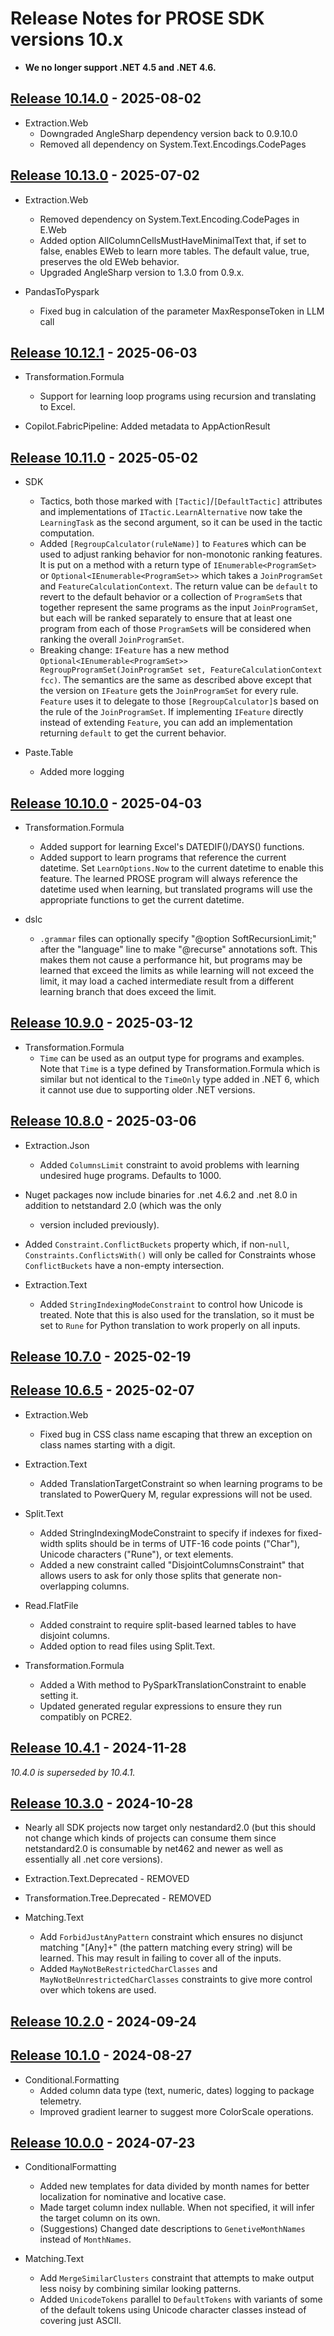 # Release Notes for PROSE SDK versions 10.x

- **We no longer support .NET 4.5 and .NET 4.6.**

## [Release 10.14.0](https://www.nuget.org/packages/Microsoft.ProgramSynthesis/10.14.0) - 2025-08-02
- Extraction.Web
  - Downgraded AngleSharp dependency version back to 0.9.10.0
  - Removed all dependency on System.Text.Encodings.CodePages

## [Release 10.13.0](https://www.nuget.org/packages/Microsoft.ProgramSynthesis/10.13.0) - 2025-07-02
- Extraction.Web
  - Removed dependency on System.Text.Encoding.CodePages in E.Web
  - Added option AllColumnCellsMustHaveMinimalText that, if set to false, enables EWeb to learn more tables. The default value, true, preserves the old EWeb behavior.
  - Upgraded AngleSharp version to 1.3.0 from 0.9.x.

- PandasToPyspark
  - Fixed bug in calculation of the parameter MaxResponseToken in LLM call

## [Release 10.12.1](https://www.nuget.org/packages/Microsoft.ProgramSynthesis/10.12.1) - 2025-06-03
- Transformation.Formula
  - Support for learning loop programs using recursion and translating to Excel.

- Copilot.FabricPipeline: Added metadata to AppActionResult

## [Release 10.11.0](https://www.nuget.org/packages/Microsoft.ProgramSynthesis/10.11.0) - 2025-05-02
- SDK
  - Tactics, both those marked with `[Tactic]`/`[DefaultTactic]` attributes and implementations of
    `ITactic.LearnAlternative` now take the `LearningTask` as the second argument, so it can be used in the tactic
    computation.
  - Added `[RegroupCalculator(ruleName)]` to `Feature`s which can be used to adjust ranking behavior for non-monotonic
    ranking features. It is put on a method with a return type of `IEnumerable<ProgramSet>` or
    `Optional<IEnumerable<ProgramSet>>` which takes a `JoinProgramSet` and `FeatureCalculationContext`. The return value
    can be `default` to revert to the default behavior or a collection of `ProgramSet`s that together represent the same
    programs as the input `JoinProgramSet`, but each will be ranked separately to ensure that at least one program from
    each of those `ProgramSet`s will be considered when ranking the overall `JoinProgramSet`.
  - Breaking change: `IFeature` has a new method `Optional<IEnumerable<ProgramSet>> RegroupProgramSet(JoinProgramSet
    set, FeatureCalculationContext fcc)`. The semantics are the same as described above except that the version on
    `IFeature` gets the `JoinProgramSet` for every rule. `Feature` uses it to delegate to those `[RegroupCalculator]`s
    based on the rule of the `JoinProgramSet`. If implementing `IFeature` directly instead of extending `Feature`, you
    can add an implementation returning `default` to get the current behavior.

- Paste.Table
  - Added more logging

## [Release 10.10.0](https://www.nuget.org/packages/Microsoft.ProgramSynthesis/10.10.0) - 2025-04-03
- Transformation.Formula
  - Added support for learning Excel's DATEDIF()/DAYS() functions.
  - Added support to learn programs that reference the current datetime. Set `LearnOptions.Now` to the current datetime
    to enable this feature. The learned PROSE program will always reference the datetime used when learning, but
    translated programs will use the appropriate functions to get the current datetime.

- dslc
  - `.grammar` files can optionally specify "@option SoftRecursionLimit;" after the "language" line to make "@recurse"
    annotations soft. This makes them not cause a performance hit, but programs may be learned that exceed the limits as
    while learning will not exceed the limit, it may load a cached intermediate result from a different learning branch
    that does exceed the limit.

## [Release 10.9.0](https://www.nuget.org/packages/Microsoft.ProgramSynthesis/10.9.0) - 2025-03-12
- Transformation.Formula
  - `Time` can be used as an output type for programs and examples. Note that `Time` is a type defined by
    Transformation.Formula which is similar but not identical to the `TimeOnly` type added in .NET 6, which it cannot
    use due to supporting older .NET versions.

## [Release 10.8.0](https://www.nuget.org/packages/Microsoft.ProgramSynthesis/10.8.0) - 2025-03-06
- Extraction.Json
  - Added `ColumnsLimit` constraint to avoid problems with learning undesired huge programs. Defaults to 1000.

- Nuget packages now include binaries for .net 4.6.2 and .net 8.0 in addition to netstandard 2.0 (which was the only
  - version included previously).

- Added `Constraint.ConflictBuckets` property which, if non-`null`, `Constraints.ConflictsWith()` will only be called
  for Constraints whose `ConflictBuckets` have a non-empty intersection.

- Extraction.Text
  - Added `StringIndexingModeConstraint` to control how Unicode is treated. Note that this is also used for the
    translation, so it must be set to `Rune` for Python translation to work properly on all inputs.

## [Release 10.7.0](https://www.nuget.org/packages/Microsoft.ProgramSynthesis/10.7.0) - 2025-02-19

## [Release 10.6.5](https://www.nuget.org/packages/Microsoft.ProgramSynthesis/10.6.5) - 2025-02-07
- Extraction.Web
  - Fixed bug in CSS class name escaping that threw an exception on class names starting with a digit.

- Extraction.Text
  - Added TranslationTargetConstraint so when learning programs to be translated to PowerQuery M, regular expressions
    will not be used.

- Split.Text
  - Added StringIndexingModeConstraint to specify if indexes for fixed-width splits should be in terms of UTF-16 code
    points ("Char"), Unicode characters ("Rune"), or text elements.
  - Added a new constraint called "DisjointColumnsConstraint" that allows users to ask for only those splits that
    generate non-overlapping columns.

- Read.FlatFile
  - Added constraint to require split-based learned tables to have disjoint columns.
  - Added option to read files using Split.Text.

- Transformation.Formula
  - Added a With method to PySparkTranslationConstraint to enable setting it.
  - Updated generated regular expressions to ensure they run compatibly on PCRE2.

## [Release 10.4.1](https://www.nuget.org/packages/Microsoft.ProgramSynthesis/10.4.1) - 2024-11-28
*10.4.0 is superseded by 10.4.1.*

## [Release 10.3.0](https://www.nuget.org/packages/Microsoft.ProgramSynthesis/10.3.0) - 2024-10-28
- Nearly all SDK projects now target only nestandard2.0 (but this should not change which kinds of projects can consume
  them since netstandard2.0 is consumable by net462 and newer as well as essentially all .net core versions).

- Extraction.Text.Deprecated - REMOVED

- Transformation.Tree.Deprecated - REMOVED

- Matching.Text
  - Add `ForbidJustAnyPattern` constraint which ensures no disjunct matching "[Any]+" (the pattern matching every
    string) will be learned. This may result in failing to cover all of the inputs. 
  - Added `MayNotBeRestrictedCharClasses` and `MayNotBeUnrestrictedCharClasses` constraints to give more control over
    which tokens are used. 

## [Release 10.2.0](https://www.nuget.org/packages/Microsoft.ProgramSynthesis/10.2.0) - 2024-09-24

## [Release 10.1.0](https://www.nuget.org/packages/Microsoft.ProgramSynthesis/10.1.0) - 2024-08-27
- Conditional.Formatting
  - Added column data type (text, numeric, dates) logging to package telemetry.
  - Improved gradient learner to suggest more ColorScale operations.

## [Release 10.0.0](https://www.nuget.org/packages/Microsoft.ProgramSynthesis/10.0.0) - 2024-07-23
- ConditionalFormatting
  - Added new templates for data divided by month names for better localization for nominative and locative case.
  - Made target column index nullable. When not specified, it will infer the target column on its own.
  - (Suggestions) Changed date descriptions to `GenetiveMonthNames` instead of `MonthNames`.

- Matching.Text
  - Add `MergeSimilarClusters` constraint that attempts to make output less noisy by combining similar looking patterns.
  - Added `UnicodeTokens` parallel to `DefaultTokens` with variants of some of the default tokens using Unicode
    character classes instead of covering just ASCII. 
